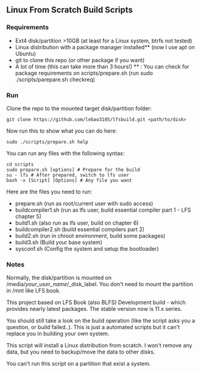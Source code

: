 ## Linux From Scratch Build Scripts

### Requirements
* Ext4 disk/partition >10GB (at least for a Linux system, btrfs not tested)
* Linux distribution with a package manager installed** (now I use apt on Ubuntu)
* git to clone this repo (or other package if you want)
* A lot of time (this can take more than 3 hours!)
** : You can check for package requirements on scripts/prepare.sh (run sudo ./scripts/parepare.sh checkreq)

### Run
Clone the repo to the mounted target disk/partition folder:
```
git clone https://github.com/lebao3105/lfsbuild.git <path/to/disk>
```
Now run this to show what you can do here:
```
sudo ./scripts/prepare.sh help
```

You can run any files with the following syntax:
```
cd scripts
sudo prepare.sh [options] # Prepare for the build
su - lfs # After prepared, switch to lfs user
bash -x [Script] [Options] # Any file you want
```

Here are the files you need to run:
* prepare.sh (run as root/current user with sudo access)
* buildcompiler1.sh (run as lfs user, build essential compiler part 1 - LFS chapter 5)
* build1.sh (also run as lfs user, build on chapter 6)
* buildcompiler2.sh (build essential compilers part 2)
* build2.sh (run in chroot environment, build some packages)
* build3.sh (Build your base system)
* sysconf.sh (Config the system and setup the bootloader)

### Notes
Normally, the disk/partition is mounted on /media/_your_user_name_/_disk_label. You don't need to mount the partition in /mnt like LFS book.

This project based on LFS Book (also BLFS) Development build - which provides nearly latest packages. The stable version now is 11.x series.

You should still take a look on the build operation (like the script asks you a question, or build failed..). This is just a automated scripts but it can't replace you in building your own system.

This script will install a Linux distribution from scratch. I won't remove any data, but you need to backup/move the data to other disks.

You can't run this script on a partition that exist a system.